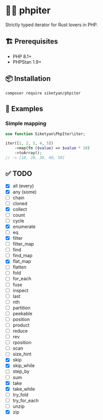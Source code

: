 # 🐘🦀 phpiter
Strictly typed iterator for Rust lovers in PHP.

## 🏗 Prerequisites
- PHP 8.1+
- PHPStan 1.9+

## 📦 Installation
```shell
composer require siketyan/phpiter
```

## 💚 Examples
### Simple mapping
```php
use function Siketyan\PhpIter\iter;

iter([1, 2, 3, 4, 5])
    ->map(fn ($value) => $value * 10)
    ->toArray();
// -> [10, 20, 30, 40, 50]
```

## ✅ TODO
- [x] all (every)
- [x] any (some)
- [ ] chain
- [ ] cloned
- [x] collect
- [ ] count
- [ ] cycle
- [x] enumerate
- [ ] eq
- [x] filter
- [ ] filter_map
- [ ] find
- [ ] find_map
- [x] flat_map
- [ ] flatten
- [ ] fold
- [ ] for_each
- [ ] fuse
- [ ] inspect
- [ ] last
- [ ] nth
- [ ] partition
- [ ] peekable
- [ ] position
- [ ] product
- [ ] reduce
- [ ] rev
- [ ] rposition
- [ ] scan
- [ ] size_hint
- [x] skip
- [x] skip_while
- [ ] step_by
- [ ] sum
- [x] take
- [x] take_while
- [ ] try_fold
- [ ] try_for_each
- [ ] unzip
- [x] zip
